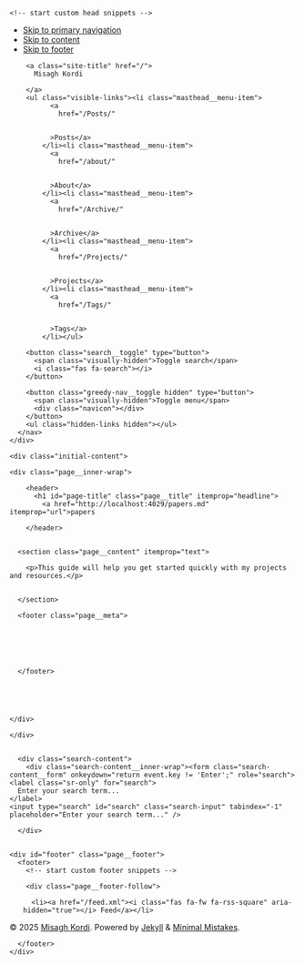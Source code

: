 <!doctype html>
<!--
  Minimal Mistakes Jekyll Theme 4.26.2 by Michael Rose
  Copyright 2013-2024 Michael Rose - mademistakes.com | @mmistakes
  Free for personal and commercial use under the MIT license
  https://github.com/mmistakes/minimal-mistakes/blob/master/LICENSE
-->

<html lang="en" class="no-js">
  <head>
    <meta charset="utf-8">

<!-- begin _includes/seo.html --><title>papers - Misagh Kordi</title>
<meta name="description" content="Personal website showcasing projects, references, and resources on AI, LLMs, and bioinformatics.">


  <meta name="author" content="Misagh Kordi">
  


<meta property="og:type" content="website">
<meta property="og:locale" content="en_US">
<meta property="og:site_name" content="Misagh Kordi">
<meta property="og:title" content="papers">
<meta property="og:url" content="http://localhost:4029/papers.md">


  <meta property="og:description" content="Personal website showcasing projects, references, and resources on AI, LLMs, and bioinformatics.">












<link rel="canonical" href="http://localhost:4029/papers.md">












<!-- end _includes/seo.html -->



  <link href="/feed.xml" type="application/atom+xml" rel="alternate" title="Misagh Kordi Feed">


<meta name="viewport" content="width=device-width, initial-scale=1.0">

<script>
  document.documentElement.className = document.documentElement.className.replace(/\bno-js\b/g, '') + ' js ';
  
</script>

<!-- Add Google Fonts -->
<link rel="stylesheet" href="https://fonts.googleapis.com/css2?family=Inter:wght@400;500;600;700&display=swap">

<!-- For all browsers -->
<link rel="stylesheet" href="/assets/css/main.css">
<link rel="preload" href="https://cdn.jsdelivr.net/npm/@fortawesome/fontawesome-free@latest/css/all.min.css" as="style" onload="this.onload=null;this.rel='stylesheet'">
<noscript><link rel="stylesheet" href="https://cdn.jsdelivr.net/npm/@fortawesome/fontawesome-free@latest/css/all.min.css"></noscript>



    <!-- start custom head snippets -->

<!-- insert favicons. use https://realfavicongenerator.net/ -->

<!-- end custom head snippets -->

  </head>

  <body class="layout--single" dir="ltr">
    <nav class="skip-links">
  <ul>
    <li><a href="#site-nav" class="screen-reader-shortcut">Skip to primary navigation</a></li>
    <li><a href="#main" class="screen-reader-shortcut">Skip to content</a></li>
    <li><a href="#footer" class="screen-reader-shortcut">Skip to footer</a></li>
  </ul>
</nav>

    

<div class="masthead">
  <div class="masthead__inner-wrap">
    <div class="masthead__menu">
      <nav id="site-nav" class="greedy-nav">
        
        <a class="site-title" href="/">
          Misagh Kordi
          
        </a>
        <ul class="visible-links"><li class="masthead__menu-item">
              <a
                href="/Posts/"
                
                
              >Posts</a>
            </li><li class="masthead__menu-item">
              <a
                href="/about/"
                
                
              >About</a>
            </li><li class="masthead__menu-item">
              <a
                href="/Archive/"
                
                
              >Archive</a>
            </li><li class="masthead__menu-item">
              <a
                href="/Projects/"
                
                
              >Projects</a>
            </li><li class="masthead__menu-item">
              <a
                href="/Tags/"
                
                
              >Tags</a>
            </li></ul>
        
        <button class="search__toggle" type="button">
          <span class="visually-hidden">Toggle search</span>
          <i class="fas fa-search"></i>
        </button>
        
        <button class="greedy-nav__toggle hidden" type="button">
          <span class="visually-hidden">Toggle menu</span>
          <div class="navicon"></div>
        </button>
        <ul class="hidden-links hidden"></ul>
      </nav>
    </div>
  </div>
</div>


    <div class="initial-content">
      





<div id="main" role="main">
  


  <article class="page" itemscope itemtype="https://schema.org/CreativeWork">
    <meta itemprop="headline" content="papers">
    
    
    

    <div class="page__inner-wrap">
      
        <header>
          <h1 id="page-title" class="page__title" itemprop="headline">
            <a href="http://localhost:4029/papers.md" itemprop="url">papers
</a>
          </h1>
          


        </header>
      

      <section class="page__content" itemprop="text">
        
        <p>This guide will help you get started quickly with my projects and resources.</p>

        
      </section>

      <footer class="page__meta">
        
        


        

      </footer>

      

      

    </div>

    
  </article>

  
  
</div>

      
    </div>

    
      <div class="search-content">
        <div class="search-content__inner-wrap"><form class="search-content__form" onkeydown="return event.key != 'Enter';" role="search">
    <label class="sr-only" for="search">
      Enter your search term...
    </label>
    <input type="search" id="search" class="search-input" tabindex="-1" placeholder="Enter your search term..." />
  </form>
  <div id="results" class="results"></div></div>

      </div>
    

    <div id="footer" class="page__footer">
      <footer>
        <!-- start custom footer snippets -->

<!-- end custom footer snippets -->
        <div class="page__footer-follow">
  <ul class="social-icons">
    

    

    
      <li><a href="/feed.xml"><i class="fas fa-fw fa-rss-square" aria-hidden="true"></i> Feed</a></li>
    
  </ul>
</div>

<div class="page__footer-copyright">&copy; 2025 <a href="http://localhost:4029">Misagh Kordi</a>. Powered by <a href="https://jekyllrb.com" rel="nofollow">Jekyll</a> &amp; <a href="https://mademistakes.com/work/jekyll-themes/minimal-mistakes/" rel="nofollow">Minimal Mistakes</a>.</div>

      </footer>
    </div>

    
  <script src="/assets/js/main.min.js"></script>




<script src="/assets/js/lunr/lunr.min.js"></script>
<script src="/assets/js/lunr/lunr-store.js"></script>
<script src="/assets/js/lunr/lunr-en.js"></script>






  </body>
</html>
